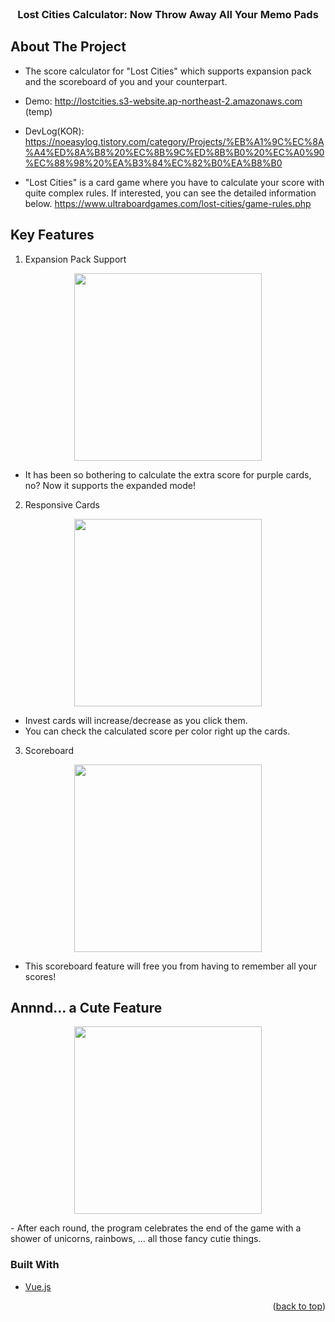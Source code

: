 <div id="top"></div>
<!--
*** Thanks for checking out the Best-README-Template. If you have a suggestion
*** that would make this better, please fork the repo and create a pull request
*** or simply open an issue with the tag "enhancement".
*** Don't forget to give the project a star!
*** Thanks again! Now go create something AMAZING! :D
-->


<!-- PROJECT LOGO -->
<br />
<div align="center">
  <h3 align="center">Lost Cities Calculator: Now Throw Away All Your Memo Pads</h3>

</div>


<!-- ABOUT THE PROJECT -->
## About The Project

- The score calculator for "Lost Cities" which supports expansion pack and the scoreboard of you and your counterpart.
- Demo: http://lostcities.s3-website.ap-northeast-2.amazonaws.com (temp)
- DevLog(KOR): https://noeasylog.tistory.com/category/Projects/%EB%A1%9C%EC%8A%A4%ED%8A%B8%20%EC%8B%9C%ED%8B%B0%20%EC%A0%90%EC%88%98%20%EA%B3%84%EC%82%B0%EA%B8%B0

- "Lost Cities" is a card game where you have to calculate your score with quite complex rules. If interested, you can see the detailed information below.
  https://www.ultraboardgames.com/lost-cities/game-rules.php
  
  
## Key Features

  1. Expansion Pack Support

<p align="center"><img src = "https://user-images.githubusercontent.com/52301388/155473010-5bd1a724-9a11-4370-a4ff-8e5c2db266ae.gif" width="300" align=center> </img></p>

- It has been so bothering to calculate the extra score for purple cards, no? Now it supports the expanded mode!  

2. Responsive Cards
<p align="center"><img src = "https://user-images.githubusercontent.com/52301388/155470790-b40519ed-6b0b-45ef-a974-77c864bf72fc.gif" width="300" align=center> </img></p>

  - Invest cards will increase/decrease as you click them.
  - You can check the calculated score per color right up the cards.

 3. Scoreboard
<p align="center"><img src = "https://user-images.githubusercontent.com/52301388/155471017-c5e5c332-5f2a-43da-880b-5447b495b100.png" width="300" align=center> </img></p>

- This scoreboard feature will free you from having to remember all your scores! 


## Annnd... a Cute Feature
<p align="center"><img src = "https://user-images.githubusercontent.com/52301388/155471702-f551b2bf-7ca1-43c2-9a06-33f014be50f9.gif" width="300" align=center> </img></p>
- After each round, the program celebrates the end of the game with a shower of unicorns, rainbows, ... all those fancy cutie things.

### Built With

* [Vue.js](https://vuejs.org/)

<p align="right">(<a href="#top">back to top</a>)</p>

